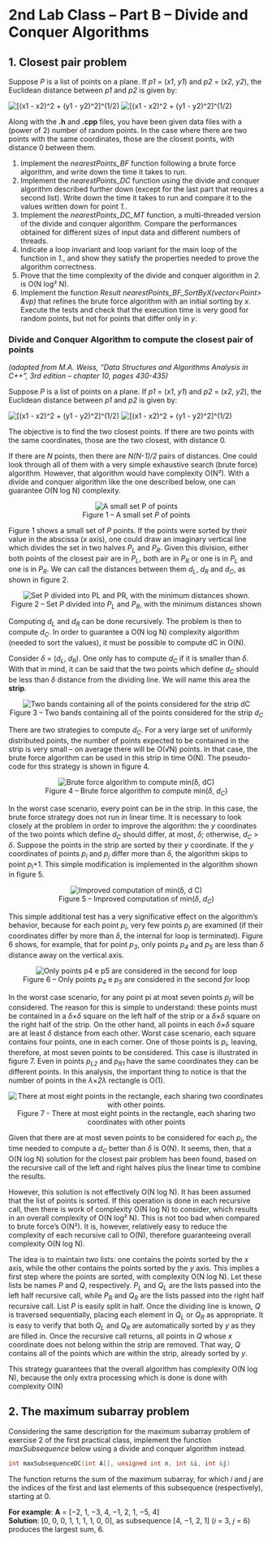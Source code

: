 # 2nd Lab Class – Part B – Divide and Conquer Algorithms

## 1. Closest pair problem

Suppose *P* is a list of points on a plane.
If *p1* = (*x1*, *y1*) and *p2* = (*x2*, *y2*), the Euclidean distance between *p1* and *p2* is given by:

![\[(x1 - x2)^2 + (y1 - y2)^2\]^(1/2)](https://render.githubusercontent.com/render/math?math={\displaystyle%20\left[%20\left%28%20x_1%20-%20x_2%20\right%29^2%20%2B%20\left%28%20y_1%20-%20y_2%20\right%29^2%20\right]^\frac{1}{2}%20}#gh-light-mode-only)
![\[(x1 - x2)^2 + (y1 - y2)^2\]^(1/2)](https://render.githubusercontent.com/render/math?math={\displaystyle\color{white}%20\left[%20\left%28%20x_1%20-%20x_2%20\right%29^2%20%2B%20\left%28%20y_1%20-%20y_2%20\right%29^2%20\right]^\frac{1}{2}%20}#gh-dark-mode-only)

Along with the **.h** and **.cpp** files, you have been given data files with a (power of 2) number of random points.
In the case where there are two points with the same coordinates, those are the closest points, with distance 0 between them.

1. Implement the *nearestPoints_BF* function following a brute force algorithm, and write down the time it takes to run.
2. Implement the *nearestPoints_DC* function using the divide and conquer algorithm described further down (except for the last part that requires a second list).
   Write down the time it takes to run and compare it to the values written down for point *1.*.
3. Implement the *nearestPoints_DC_MT* function, a multi-threaded version of the divide and conquer algorithm.
   Compare the performances obtained for different sizes of input data and different numbers of threads.
4. Indicate a loop invariant and loop variant for the main loop of the function in *1.*, and show they satisfy the properties needed to prove the algorithm correctness.
5. Prove that the time complexity of the divide and conquer algorithm in *2.* is
O(N log² N).
6. Implement the function *Result nearestPoints_BF_SortByX(vector\<Point\> &vp)* that refines the brute force algorithm with an initial sorting by *x*.
   Execute the tests and check that the execution time is very good for random points, but not for points that differ only in *y*.

### Divide and Conquer Algorithm to compute the closest pair of points

*(adapted from M.A. Weiss, “Data Structures and Algorithms Analysis in C++”, 3rd edition – chapter 10, pages 430-435)*

Suppose *P* is a list of points on a plane.
If *p1* = (*x1*, *y1*) and *p2* = (*x2*, *y2*), the Euclidean distance between *p1* and *p2* is given by:

![\[(x1 - x2)^2 + (y1 - y2)^2\]^(1/2)](https://render.githubusercontent.com/render/math?math={\displaystyle%20\left[%20\left%28%20x_1%20-%20x_2%20\right%29^2%20%2B%20\left%28%20y_1%20-%20y_2%20\right%29^2%20\right]^\frac{1}{2}%20}#gh-light-mode-only)
![\[(x1 - x2)^2 + (y1 - y2)^2\]^(1/2)](https://render.githubusercontent.com/render/math?math={\displaystyle\color{white}%20\left[%20\left%28%20x_1%20-%20x_2%20\right%29^2%20%2B%20\left%28%20y_1%20-%20y_2%20\right%29^2%20\right]^\frac{1}{2}%20}#gh-dark-mode-only)

The objective is to find the two closest points.
If there are two points with the same coordinates, those are the two closest, with distance 0.

If there are *N* points, then there are *N(N-1)/2* pairs of distances.
One could look through all of them with a very simple exhaustive search (brute force) algorithm.
However, that algorithm would have complexity O(N²).
With a divide and conquer algorithm like the one described below, one can guarantee O(N log N) complexity.

<p align="center">
    <img src="images/figure1.png" alt="A small set P of points"><br>
    Figure 1 – A small set <em>P</em> of points
</p>

Figure 1 shows a small set of *P* points.
If the points were sorted by their value in the abscissa (*x* axis), one could draw an imaginary vertical line which divides the set in two halves <em>P<sub>L</sub></em> and <em>P<sub>R</sub></em>.
Given this division, either both points of the closest pair are in <em>P<sub>L</sub></em>, both are in <em>P<sub>R</sub></em> or one is in <em>P<sub>L</sub></em> and one is in <em>P<sub>R</sub></em>.
We can call the distances between them <em>d<sub>L</sub></em>, <em>d<sub>R</sub></em> and <em>d<sub>C</sub></em>, as shown in figure 2.

<p align="center">
    <img src="images/figure2.png" alt="Set P divided into PL and PR, with the minimum distances shown."><br>
    Figure 2 – Set <em>P</em> divided into <em>P<sub>L</sub></em> and <em>P<sub>R</sub></em>, with the minimum distances shown
</p>

Computing <em>d<sub>L</sub></em> and <em>d<sub>R</sub></em> can be done recursively.
The problem is then to compute <em>d<sub>C</sub></em>.
In order to guarantee a O(N log N) complexity algorithm (needed to sort the values), it must be possible to compute dC in O(N).

Consider *δ* = (<em>d<sub>L</sub></em>, <em>d<sub>R</sub></em>).
One only has to compute <em>d<sub>C</sub></em> if it is smaller than *δ*.
With that in mind, it can be said that the two points which define <em>d<sub>C</sub></em> should be less than *δ* distance from the dividing line.
We will name this area the **strip**.

<p align="center">
    <img src="images/figure3.png" alt="Two bands containing all of the points considered for the strip dC"><br>
    Figure 3 – Two bands containing all of the points considered for the strip <em>d<sub>C</sub></em>
</p>

There are two strategies to compute <em>d<sub>C</sub></em>.
For a very large set of uniformly distributed points, the number of points expected to be contained in the strip is very small – on average there will be O(√N) points.
In that case, the brute force algorithm can be used in this strip in time O(N).
The pseudo-code for this strategy is shown in figure 4.

<p align="center">
    <img src="images/figure4.png" alt="Brute force algorithm to compute min(δ, dC)"><br>
    Figure 4 – Brute force algorithm to compute min(<em>δ</em>, <em>d<sub>C</sub></em>)
</p>

In the worst case scenario, every point can be in the strip.
In this case, the brute force strategy does not run in linear time.
It is necessary to look closely at the problem in order to improve the algorithm: the *y* coordinates of the two points which define <em>d<sub>C</sub></em> should differ, at most, *δ*; otherwise, <em>d<sub>C</sub></em> \> *δ*.
Suppose the points in the strip are sorted by their *y* coordinate.
If the *y* coordinates of points <em>p<sub>i</sub></em> and <em>p<sub>j</sub></em> differ more than *δ*, the algorithm skips to point <em>p<sub>i</sub></em>+1.
This simple modification is implemented in the algorithm shown in figure 5.

<p align="center">
    <img src="images/figure5.png" alt="Improved computation of min(δ, d C)"><br>
    Figure 5 – Improved computation of min(<em>δ</em>, <em>d<sub>C</sub></em>)
</p>

This simple additional test has a very significative effect on the algorithm’s behavior, because for each point <em>p<sub>i</sub></em>, very few points <em>p<sub>j</sub></em> are examined (if their coordinates differ by more than *δ*, the internal for loop is terminated).
Figure 6 shows, for example, that for point <em>p<sub>3</sub></em>, only points <em>p<sub>4</sub></em> and <em>p<sub>5</sub></em> are less than *δ* distance away on the vertical axis.

<p align="center">
    <img src="images/figure6.png" alt="Only points p4 e p5 are considered in the second for loop"><br>
    Figure 6 – Only points <em>p<sub>4</sub></em> e <em>p<sub>5</sub></em> are considered in the second <em>for</em> loop
</p>

In the worst case scenario, for any point pi at most seven points <em>p<sub>j</sub></em> will be considered.
The reason for this is simple to understand: these points must be contained in a *δ*×*δ* square on the left half of the strip or a *δ*×*δ* square on the right half of the strip.
On the other hand, all points in each *δ*×*δ* square are at least *δ* distance from each other.
Worst case scenario, each square contains four points, one in each corner.
One of those points is <em>p<sub>i</sub></em>, leaving, therefore, at most seven points to be considered.
This case is illustrated in figure 7.
Even in points <em>p<sub>L2</sub></em> and <em>p<sub>R1</sub></em> have the same coordinates they can be different points.
In this analysis, the important thing to notice is that the number of points in the *λ*×*2λ* rectangle is O(1).

<p align="center">
    <img src="images/figure7.png" alt="There at most eight points in the rectangle, each sharing two coordinates with other points."><br>
    Figure 7 - There at most eight points in the rectangle, each sharing two coordinates with other points
</p>

Given that there are at most seven points to be considered for each <em>p<sub>i</sub></em>, the time needed to compute a <em>d<sub>C</sub></em> better than *δ* is O(N).
It seems, then, that a O(N log N) solution for the closest pair problem has been found, based on the recursive call of the left and right halves plus the linear time to combine the results.

However, this solution is not effectively O(N log N).
It has been assumed that the list of points is sorted.
If this operation is done in each recursive call, then there is work of complexity O(N log N) to consider, which results in an overall complexity of O(N log² N).
This is not too bad when compared to brute force’s O(N²).
It is, however, relatively easy to reduce the complexity of each recursive call to O(N), therefore guaranteeing overall complexity O(N log N).

The idea is to maintain two lists: one contains the points sorted by the *x* axis, while the other contains the points sorted by the *y* axis.
This implies a first step where the points are sorted, with complexity O(N log N).
Let these lists be names *P* and *Q*, respectively.
<em>P<sub>L</sub></em> and <em>Q<sub>L</sub></em> are the lists passed into the left half recursive call, while <em>P<sub>R</sub></em> and <em>Q<sub>R</sub></em> are the lists passed into the right half recursive call.
List *P* is easily split in half.
Once the dividing line is known, *Q* is traversed sequentially, placing each element in <em>Q<sub>L</sub></em> or <em>Q<sub>R</sub></em> as appropriate.
It is easy to verify that both <em>Q<sub>L</sub></em> and <em>Q<sub>R</sub></em> are automatically sorted by *y* as they are filled in.
Once the recursive call returns, all points in *Q* whose *x* coordinate does not belong within the strip are removed.
That way, *Q* contains all of the points which are within the strip, already sorted by *y*.

This strategy guarantees that the overall algorithm has complexity O(N log N), because the only extra processing which is done is done with complexity O(N)

## 2. The maximum subarray problem

Considering the same description for the maximum subarray problem of exercise 2 of the first practical class, implement the function *maxSubsequence* below using a divide and conquer algorithm instead.

```cpp
int maxSubsequenceDC(int A[], unsigned int n, int &i, int &j)
```

The function returns the sum of the maximum subarray, for which *i* and *j* are the indices of the first and last elements of this subsequence (respectively), starting at 0.

**For example**: **A** = [−2, 1, −3, 4, −1, 2, 1, −5, 4]\
**Solution**: [0, 0, 0, 1, 1, 1, 1, 0, 0], as subsequence [4, −1, 2, 1] (*i* = 3, *j* = 6) produces the largest sum, 6.
